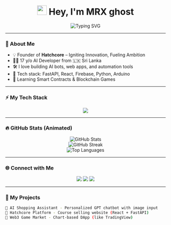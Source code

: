 <h1 align="center">
  <img src="https://media.giphy.com/media/hvRJCLFzcasrR4ia7z/giphy.gif" width="30"> Hey, I'm MRX ghost
</h1>

<p align="center">
  <img src="https://readme-typing-svg.herokuapp.com?font=Fira+Code&duration=3000&pause=1000&color=00F5FF&center=true&vCenter=true&width=435&lines=AI+Engineer+%7C+Techpreneur+%7C+Web3+Innovator;Building+Hatchcore+%F0%9F%94%A5;Coding+My+Dreams+Into+Reality" alt="Typing SVG" />
</p>

---

### 🧠 About Me
- 💡 Founder of **Hatchcore** – Igniting Innovation, Fueling Ambition
- 🧑‍💻 17 y/o AI Developer from 🇱🇰 Sri Lanka
- 🛠 I love building AI bots, web apps, and automation tools
- 📱 Tech stack: FastAPI, React, Firebase, Python, Arduino
- 🌱 Learning Smart Contracts & Blockchain Games

---

### ⚡ My Tech Stack
<p align="center">
  <img src="https://skillicons.dev/icons?i=python,fastapi,react,js,nodejs,firebase,html,css,arduino,git,github,postgresql,mongodb,linux" />
</p>

---

### 🔥 GitHub Stats (Animated)
<p align="center">
  <img src="https://github-readme-stats.vercel.app/api?username=Finexeagle&theme=tokyonight&show_icons=true" alt="GitHub Stats" />
  <br/>
  <img src="https://github-readme-streak-stats.herokuapp.com/?user=Finexeagle&theme=tokyonight" alt="GitHub Streak" />
  <br/>
  <img src="https://github-readme-stats.vercel.app/api/top-langs/?username=Finexeagle&layout=compact&theme=tokyonight" alt="Top Languages" />
</p>

---

### 🌐 Connect with Me
<p align="center">
  <a href="mailto:fineeaglemrx18@gmail.com"><img src="https://img.shields.io/badge/Email-D14836?style=for-the-badge&logo=gmail&logoColor=white" /></a>
  <a href="https://www.linkedin.com/in/sanuka-kumarasinghe-b91137313/"><img src="https://img.shields.io/badge/LinkedIn-blue?style=for-the-badge&logo=linkedin&logoColor=white" /></a>
  <a href="https://twitter.com/yourhandle"><img src="https://img.shields.io/badge/Twitter-1DA1F2?style=for-the-badge&logo=twitter&logoColor=white" /></a>
</p>

---

### 💎 My Projects
```bash
🔹 AI Shopping Assistant - Personalized GPT chatbot with image input
🔹 Hatchcore Platform - Course selling website (React + FastAPI)
🔹 Web3 Game Market - Chart-based DApp (like TradingView)
